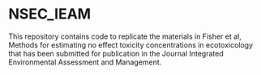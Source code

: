 # NSEC_IEAM
This repository contains code to replicate the materials in Fisher et al, Methods for estimating no effect toxicity concentrations in ecotoxicology that has been submitted for publication in the Journal Integrated Environmental Assessment and Management.